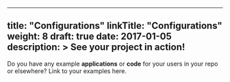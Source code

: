 
---
title: "Configurations"
linkTitle: "Configurations"
weight: 8
draft: true
date: 2017-01-05
description: >
  See your project in action!
---

Do you have any example **applications** or **code** for your users in your repo or elsewhere? Link to your examples here.


